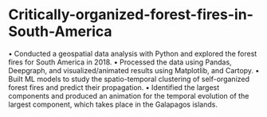 # Critically-organized-forest-fires-in-South-America

• Conducted a geospatial data analysis with Python and explored the forest fires for South America in 2018.
• Processed the data using Pandas, Deepgraph, and visualized/animated results using Matplotlib, and Cartopy.
• Built ML models to study the spatio-temporal clustering of self-organized forest fires and predict their propagation.
• Identified the largest components and produced an animation for the temporal evolution of the largest component, 
   which takes place in the Galapagos islands.
